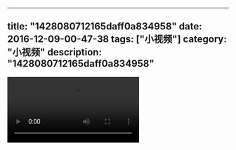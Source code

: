 
---
title: "1428080712165daff0a834958"
date: 2016-12-09-00-47-38
tags: ["小视频"]
category: "小视频"
description: "1428080712165daff0a834958"
---
<video src="http://ohtsqip0g.bkt.clouddn.com/1428080712165daff0a834958.mp4" controls="controls"></video>
